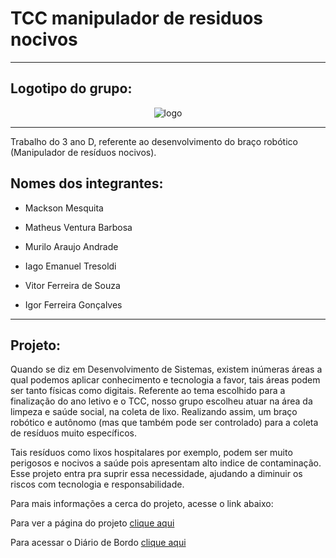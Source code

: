 # TCC manipulador de residuos nocivos 
---

## Logotipo do grupo:

<center>

![logo](https://document-export.canva.com/tcPug/DAE6BktcPug/64/thumbnail/0001.png?X-Amz-Algorithm=AWS4-HMAC-SHA256&X-Amz-Credential=AKIAQYCGKMUHWDTJW6UD%2F20220304%2Fus-east-1%2Fs3%2Faws4_request&X-Amz-Date=20220304T014223Z&X-Amz-Expires=83782&X-Amz-Signature=508a6426a02b53d1b271b83996b692ed042a7d599b5caa410fa2753e4a2766e4&X-Amz-SignedHeaders=host&response-expires=Sat%2C%2005%20Mar%202022%2000%3A58%3A45%20GMT)   

</center>

---

Trabalho do 3 ano D, referente ao desenvolvimento do braço robótico (Manipulador de resíduos nocivos). 

## Nomes dos integrantes:                            

* Mackson Mesquita 

* Matheus Ventura Barbosa                    

* Murilo Araujo Andrade 

* Iago Emanuel Tresoldi 

* Vitor Ferreira de Souza 

* Igor Ferreira Gonçalves

---

## Projeto:

Quando se diz em Desenvolvimento de Sistemas, existem inúmeras áreas a qual podemos
aplicar conhecimento e tecnologia a favor, tais áreas podem ser tanto físicas como digitais. Referente ao tema escolhido para a finalização do ano letivo e o TCC, nosso
grupo escolheu atuar na área da limpeza e saúde social, na coleta de lixo. Realizando
assim, um braço robótico e autônomo (mas que também pode ser controlado) para a coleta
de resíduos muito específicos.

Tais resíduos como lixos hospitalares por exemplo, podem ser muito perigosos e nocivos a saúde pois apresentam alto indice de contaminação. Esse projeto entra pra suprir essa necessidade, ajudando a diminuir os riscos com tecnologia e responsabilidade.              


Para mais informações a cerca do projeto, acesse o link abaixo:

Para ver a página do projeto [clique aqui](https://github.com/AlunoMackson/TCCManipulador-de-Residuos-Nocivos/blob/main/Projeto%20Bra%C3%A7o%20Robotico%202.0.md)

Para acessar o Diário de Bordo [clique aqui](https://github.com/AlunoMackson/TCCManipulador-de-Residuos-Nocivos/blob/main/Di%C3%A1rio%20de%20Bordo%202.0.md)                    

